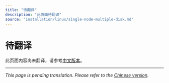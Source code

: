```yaml
---
title: "待翻译"
description: "此页面待翻译"
source: "installation/linux/single-node-multiple-disk.md"
---
```


# 待翻译

此页面内容尚未翻译，请参考[中文版本](../../../zh/installation/linux/single-node-multiple-disk.md)。

---

*This page is pending translation. Please refer to the [Chinese version](../../../zh/installation/linux/single-node-multiple-disk.md).*
